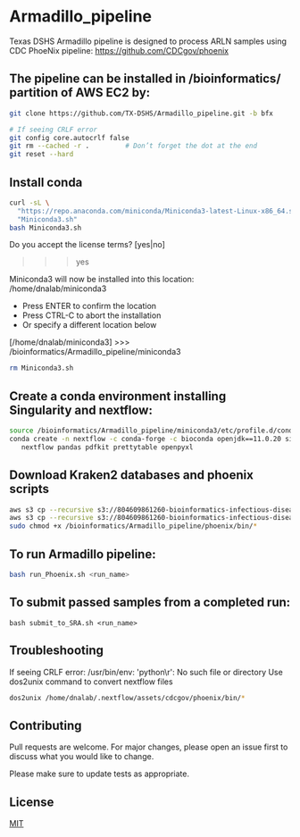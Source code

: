 # Armadillo_pipeline
Texas DSHS Armadillo pipeline is designed to process ARLN samples using CDC PhoeNix pipeline:
https://github.com/CDCgov/phoenix

## The pipeline can be installed in /bioinformatics/ partition of AWS EC2 by:
```bash
git clone https://github.com/TX-DSHS/Armadillo_pipeline.git -b bfx

# If seeing CRLF error
git config core.autocrlf false
git rm --cached -r .         # Don’t forget the dot at the end
git reset --hard
```
## Install conda
```bash
curl -sL \
  "https://repo.anaconda.com/miniconda/Miniconda3-latest-Linux-x86_64.sh" > \
  "Miniconda3.sh"
bash Miniconda3.sh
```
Do you accept the license terms? [yes|no]
>>> yes

Miniconda3 will now be installed into this location:
/home/dnalab/miniconda3

  - Press ENTER to confirm the location
  - Press CTRL-C to abort the installation
  - Or specify a different location below

[/home/dnalab/miniconda3] >>> /bioinformatics/Armadillo_pipeline/miniconda3

```bash
rm Miniconda3.sh
```

## Create a conda environment installing Singularity and nextflow:
```bash
source /bioinformatics/Armadillo_pipeline/miniconda3/etc/profile.d/conda.sh
conda create -n nextflow -c conda-forge -c bioconda openjdk==11.0.20 singularity \
   nextflow pandas pdfkit prettytable openpyxl
```

## Download Kraken2 databases and phoenix scripts
```bash
aws s3 cp --recursive s3://804609861260-bioinformatics-infectious-disease/pipeline/kraken2_db/k2_standard_08gb_20230605 /bioinformatics/Armadillo_pipeline/k2_standard_08gb_20230605/ --region="us-gov-west-1"
aws s3 cp --recursive s3://804609861260-bioinformatics-infectious-disease/pipeline/ARLN/Phoenix/phoenix /bioinformatics/Armadillo_pipeline/phoenix/ --region="us-gov-west-1"
sudo chmod +x /bioinformatics/Armadillo_pipeline/phoenix/bin/*
```
## To run Armadillo pipeline:
```bash
bash run_Phoenix.sh <run_name>
```
## To submit passed samples from a completed run:
```
bash submit_to_SRA.sh <run_name>
```
## Troubleshooting
If seeing CRLF error:
/usr/bin/env: 'python\r': No such file or directory
Use dos2unix command to convert nextflow files
```bash
dos2unix /home/dnalab/.nextflow/assets/cdcgov/phoenix/bin/*
```

## Contributing

Pull requests are welcome. For major changes, please open an issue first
to discuss what you would like to change.

Please make sure to update tests as appropriate.

## License

[MIT](https://choosealicense.com/licenses/mit/)
